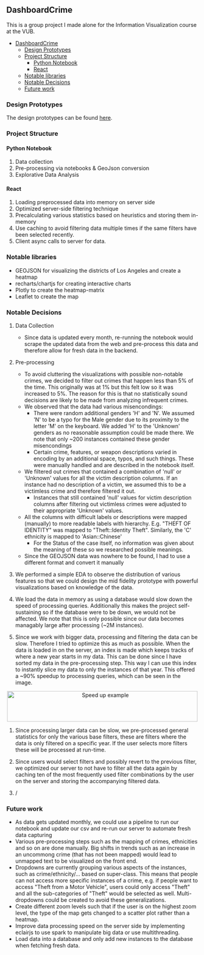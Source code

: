 ## DashboardCrime
This is a group project I made alone for the Information Visualization course at the VUB.

- [DashboardCrime](#dashboardcrime)
  - [Design Prototypes](#design-prototypes)
  - [Project Structure](#project-structure)
    - [Python Notebook](#python-notebook)
    - [React](#react)
  - [Notable libraries](#notable-libraries)
  - [Notable Decisions](#notable-decisions)
  - [Future work](#future-work)


### Design Prototypes
The design prototypes can be found [here](https://www.figma.com/file/0YprOmBCj3OOZh0XUd8U2W/Infovis?type=design&node-id=0-1&mode=design).

### Project Structure
#### Python Notebook
1. Data collection 
2. Pre-processing via notebooks & GeoJson conversion
3. Explorative Data Analysis
#### React
1. Loading preprocessed data into memory on server side
2. Optimized server-side filtering technique
3. Precalculating various statistics based on heuristics and storing them in-memory
4. Use caching to avoid filtering data multiple times if the same filters have been selected recently.
5. Client async calls to server for data.

### Notable libraries
- GEOJSON for visualizing the districts of Los Angeles and create a heatmap
- recharts/chartjs for creating interactive charts
- Plotly to create the heatmap-matrix
- Leaflet to create the map 


### Notable Decisions
1. Data Collection
    - Since data is updated every month, re-running the notebook would scrape the updated data from the web and pre-process this data and therefore allow for fresh data in the backend.
2. Pre-processing
    - To avoid cluttering the visualizations with possible non-notable crimes, we decided to filter out crimes that happen less than 5% of the time. This originally was at 1% but this felt low so it was increased to 5%. The reason for this is that no statistically sound decisions are likely to be made from analyzing infrequent crimes. 
    - We observed that the data had various misencondings:
      - There were random additional genders 'H' and 'N'. We assumed 'N' to be a typo for the Male gender due to its proximity to the letter 'M' on the keyboard. We added 'H' to the 'Unknown' genders as no reasonable assumption could be made there. We note that only ~200 instances contained these gender misencondings
      - Certain crime, features, or weapon descriptions varied in encoding by an additional space, typos, and such things. These were manually handled and are described in the notebook itself.
    - We filtered out crimes that contained a combination of 'null' or 'Unknown' values for all the victim description columns. If an instance had no description of a victim, we assumed this to be a victimless crime and therefore filtered it out.
      - Instances that still contained 'null' values for victim description columns after filtering out victimless crimes were adjusted to their appropriate 'Unknown' values.
    - All the columns with difficult labels or descriptions were mapped (manually) to more readable labels with hierarchy. E.g. "THEFT OF IDENTITY" was mapped to "Theft::Identity Theft". Similarly, the 'C' ethnicity is mapped to 'Asian::Chinese'
      - For the Status of the case itself, no information was given about the meaning of these so we researched possible meanings.
    - Since the GEOJSON data was nowhere to be found, I had to use a different format and convert it manually
3. We performed a simple EDA to observe the distribution of various features so that we could design the mid fidelity prototype with powerful visualizations based on knowledge of the data.

4. We load the data in memory as using a database would slow down the speed of processing queries. Additionally this makes the project self-sustaining so if the database were to be down, we would not be affected. We note that this is only possible since our data becomes managably large after processing (~2M instances). 
5. Since we work with bigger data, processing and filtering the data can be slow. Therefore I tried to optimize this as much as possible. When the data is loaded in on the server, an index is made which keeps tracks of where a new year starts in my data. This can be done since I have sorted my data in the pre-processing step. This way I can use this index to instantly slice my data to only the instances of that year. This offered a ~90% speedup to processing queries, which can be seen in the image.

<div style="text-align: center;">
    <img src="images/speedup.png" alt="Speed up example" width="500" height="80">
</div>

1. Since processing larger data can be slow, we pre-processed general statistics for only the various base filters, these are filters where the data is only filtered on a specific year. If the user selects more filters these will be processed at run-time.
2. Since users would select filters and possibly revert to the previous filter, we optimized our server to not have to filter all the data again by caching ten of the most frequently used filter combinations by the user on the server and storing the accompanying filtered data. 

3. /


### Future work
- As data gets updated monthly, we could use a pipeline to run our notebook and update our csv and re-run our server to automate fresh data capturing
- Various pre-processing steps such as the mapping of crimes, ethnicities and so on are done manually. Big shifts in trends such as an increase in an uncommong crime (that has not been mapped) would lead to unmapped text to be visualized on the front end.
- Dropdowns are currently grouping various aspects of the instances, such as crime/ethnicity/... based on super-class. This means that people can not access more specific instances of a crime, e.g. if people want to access "Theft from a Motor Vehicle", users could only access "Theft" and all the sub-categories of "Theft" would be selected as well. Multi-dropdowns could be created to avoid these generalizations.
- Create different zoom levels such that if the user is on the highest zoom level, the type of the map gets changed to a scatter plot rather than a heatmap.
- Improve data processing speed on the server side by implementing eclairjs to use spark to manipulate big data or use multithreading.
- Load data into a database and only add new instances to the database when fetching fresh data.
